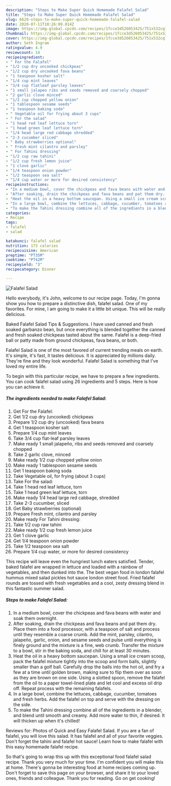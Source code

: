 ```yaml
---
description: "Steps to Make Super Quick Homemade Falafel Salad"
title: "Steps to Make Super Quick Homemade Falafel Salad"
slug: 6620-steps-to-make-super-quick-homemade-falafel-salad
date: 2020-07-11T10:26:09.014Z
image: https://img-global.cpcdn.com/recipes/1fcce3d526053425/751x532cq70/falafel-salad-recipe-main-photo.jpg
thumbnail: https://img-global.cpcdn.com/recipes/1fcce3d526053425/751x532cq70/falafel-salad-recipe-main-photo.jpg
cover: https://img-global.cpcdn.com/recipes/1fcce3d526053425/751x532cq70/falafel-salad-recipe-main-photo.jpg
author: Seth Ingram
ratingvalue: 4.9
reviewcount: 14
recipeingredient:
- " For the Falafel"
- "1/2 cup dry uncooked chickpeas"
- "1/2 cup dry uncooked fava beans"
- "1 teaspoon kosher salt"
- "1/4 cup mint leaves"
- "3/4 cup flatleaf parsley leaves"
- "1 small jalapeo ribs and seeds removed and coarsely chopped"
- "2 garlic clove minced"
- "1/2 cup chopped yellow onion"
- "1 tablespoon sesame seeds"
- "1 teaspoon baking soda"
- " Vegetable oil for frying about 3 cups"
- " For the salad"
- "1 head red leaf lettuce torn"
- "1 head green leaf lettuce torn"
- "1/4 head large red cabbage shredded"
- "2-3 cucumber sliced"
- " Baby strawberries optional"
- " Fresh mint cilantro and parsley"
- " For Tahini dressing"
- "1/2 cup raw tahini"
- "1/2 cup fresh lemon juice"
- "1 clove garlic"
- "1/4 teaspoon onion powder"
- "1/2 teaspoon sea salt"
- "1/4 cup water or more for desired consistency"
recipeinstructions:
- "In a medium bowl, cover the chickpeas and fava beans with water and soak them overnight."
- "After soaking, drain the chickpeas and fava beans and pat them dry. Place them into a food processor, with a teaspoon of salt and process until they resemble a coarse crumb. Add the mint, parsley, cilantro, jalapeño, garlic, onion, and sesame seeds and pulse until everything is finely ground and the mixture is a fine, web crumb. Transfer the mixture to a bowl, stir in the baking soda, and chill for at least 30 minutes."
- "Heat the oil in a heavy bottom saucepan. Using a small ice cream scoop, pack the falafel mixture tightly into the scoop and form balls, slightly smaller than a golf ball. Carefully drop the balls into the hot oil, and fry a few at a time until golden brown, making sure to flip them over as soon as they are brown on one side. Using a slotted spoon, remove the falafel from the oil to a paper towel-lined plate and let cool and excess oil drip off. Repeat process with the remaining falafels."
- "In a large bowl, combine the lettuces, cabbage, cucumber, tomatoes and fresh herbs. Add the falafel on top and serve with the dressing on the side."
- "To make the Tahini dressing combine all of the ingredients in a blender, and blend until smooth and creamy. Add more water to thin, if desired. It will thicken up when it&#39;s chilled!"
categories:
- Recipe
tags:
- falafel
- salad

katakunci: falafel salad 
nutrition: 173 calories
recipecuisine: American
preptime: "PT35M"
cooktime: "PT42M"
recipeyield: "3"
recipecategory: Dinner

---
```



![Falafel Salad](https://img-global.cpcdn.com/recipes/1fcce3d526053425/751x532cq70/falafel-salad-recipe-main-photo.jpg)

Hello everybody, it's John, welcome to our recipe page. Today, I'm gonna show you how to prepare a distinctive dish, falafel salad. One of my favorites. For mine, I am going to make it a little bit unique. This will be really delicious.

Baked Falafel Salad Tips &amp; Suggestions. I have used canned and fresh soaked garbanzo bean, but once everything is blended together the canned and fresh soaked chickpeas tasted about the same. Falafel is a deep-fried ball or patty made from ground chickpeas, fava beans, or both.

Falafel Salad is one of the most favored of current trending meals on earth. It's simple, it's fast, it tastes delicious. It is appreciated by millions daily. They're fine and they look wonderful. Falafel Salad is something that I've loved my entire life.


To begin with this particular recipe, we have to prepare a few ingredients. You can cook falafel salad using 26 ingredients and 5 steps. Here is how you can achieve it.

<!--inarticleads1-->

##### The ingredients needed to make Falafel Salad:

1. Get  For the Falafel:
1. Get 1/2 cup dry (uncooked) chickpeas
1. Prepare 1/2 cup dry (uncooked) fava beans
1. Get 1 teaspoon kosher salt
1. Prepare 1/4 cup mint leaves
1. Take 3/4 cup flat-leaf parsley leaves
1. Make ready 1 small jalapeño, ribs and seeds removed and coarsely chopped
1. Take 2 garlic clove, minced
1. Make ready 1/2 cup chopped yellow onion
1. Make ready 1 tablespoon sesame seeds
1. Get 1 teaspoon baking soda
1. Take  Vegetable oil, for frying (about 3 cups)
1. Take  For the salad:
1. Take 1 head red leaf lettuce, torn
1. Take 1 head green leaf lettuce, torn
1. Make ready 1/4 head large red cabbage, shredded
1. Take 2-3 cucumber, sliced
1. Get  Baby strawberries (optional)
1. Prepare  Fresh mint, cilantro and parsley
1. Make ready  For Tahini dressing:
1. Take 1/2 cup raw tahini
1. Make ready 1/2 cup fresh lemon juice
1. Get 1 clove garlic
1. Get 1/4 teaspoon onion powder
1. Take 1/2 teaspoon sea salt
1. Prepare 1/4 cup water, or more for desired consistency


This recipe will leave even the hungriest lunch eaters satisfied. Tender, baked falafel are wrapped in lettuce and loaded with a rainbow of vegetables, and then dunked into the. The best vegan food in london falafel hummus mixed salad pickles hot sauce london street food. Fried falafel rounds are tossed with fresh vegetables and a cool, zesty dressing blend in this fantastic summer salad. 

<!--inarticleads2-->

##### Steps to make Falafel Salad:

1. In a medium bowl, cover the chickpeas and fava beans with water and soak them overnight.
1. After soaking, drain the chickpeas and fava beans and pat them dry. Place them into a food processor, with a teaspoon of salt and process until they resemble a coarse crumb. Add the mint, parsley, cilantro, jalapeño, garlic, onion, and sesame seeds and pulse until everything is finely ground and the mixture is a fine, web crumb. Transfer the mixture to a bowl, stir in the baking soda, and chill for at least 30 minutes.
1. Heat the oil in a heavy bottom saucepan. Using a small ice cream scoop, pack the falafel mixture tightly into the scoop and form balls, slightly smaller than a golf ball. Carefully drop the balls into the hot oil, and fry a few at a time until golden brown, making sure to flip them over as soon as they are brown on one side. Using a slotted spoon, remove the falafel from the oil to a paper towel-lined plate and let cool and excess oil drip off. Repeat process with the remaining falafels.
1. In a large bowl, combine the lettuces, cabbage, cucumber, tomatoes and fresh herbs. Add the falafel on top and serve with the dressing on the side.
1. To make the Tahini dressing combine all of the ingredients in a blender, and blend until smooth and creamy. Add more water to thin, if desired. It will thicken up when it&#39;s chilled!


Reviews for: Photos of Quick and Easy Falafel Salad. If you are a fan of falafel, you will love this salad. It has falafel and all of your favorite veggies. Don&#39;t forget the tahini and falafel hot sauce! Learn how to make falafel with this easy homemade falafel recipe. 

So that's going to wrap this up with this exceptional food falafel salad recipe. Thank you very much for your time. I'm confident you will make this at home. There's gonna be interesting food at home recipes coming up. Don't forget to save this page on your browser, and share it to your loved ones, friends and colleague. Thank you for reading. Go on get cooking!
